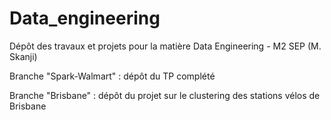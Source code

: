 # Data_engineering
Dépôt des travaux et projets pour la matière Data Engineering - M2 SEP (M. Skanji)

Branche "Spark-Walmart" : dépôt du TP complété

Branche "Brisbane" : dépôt du projet sur le clustering des stations vélos de Brisbane
